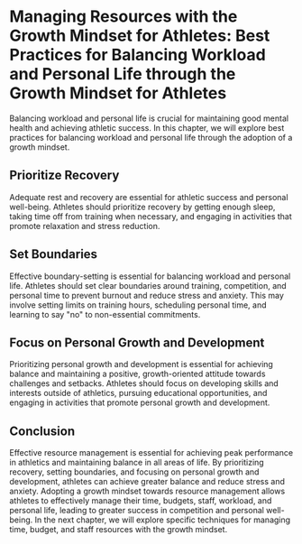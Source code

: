 Managing Resources with the Growth Mindset for Athletes: Best Practices for Balancing Workload and Personal Life through the Growth Mindset for Athletes
========================================================================================================================================================

Balancing workload and personal life is crucial for maintaining good mental health and achieving athletic success. In this chapter, we will explore best practices for balancing workload and personal life through the adoption of a growth mindset.

Prioritize Recovery
-------------------

Adequate rest and recovery are essential for athletic success and personal well-being. Athletes should prioritize recovery by getting enough sleep, taking time off from training when necessary, and engaging in activities that promote relaxation and stress reduction.

Set Boundaries
--------------

Effective boundary-setting is essential for balancing workload and personal life. Athletes should set clear boundaries around training, competition, and personal time to prevent burnout and reduce stress and anxiety. This may involve setting limits on training hours, scheduling personal time, and learning to say "no" to non-essential commitments.

Focus on Personal Growth and Development
----------------------------------------

Prioritizing personal growth and development is essential for achieving balance and maintaining a positive, growth-oriented attitude towards challenges and setbacks. Athletes should focus on developing skills and interests outside of athletics, pursuing educational opportunities, and engaging in activities that promote personal growth and development.

Conclusion
----------

Effective resource management is essential for achieving peak performance in athletics and maintaining balance in all areas of life. By prioritizing recovery, setting boundaries, and focusing on personal growth and development, athletes can achieve greater balance and reduce stress and anxiety. Adopting a growth mindset towards resource management allows athletes to effectively manage their time, budgets, staff, workload, and personal life, leading to greater success in competition and personal well-being. In the next chapter, we will explore specific techniques for managing time, budget, and staff resources with the growth mindset.
